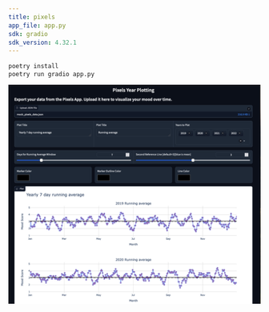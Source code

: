 ```yaml
---
title: pixels
app_file: app.py
sdk: gradio
sdk_version: 4.32.1
---
```

```
poetry install
poetry run gradio app.py

```
![Screenshot of the App](./screenshot.png)